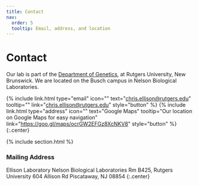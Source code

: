 ```yaml
---
title: Contact
nav:
  order: 5
  tooltip: Email, address, and location
---
```


# <i class="fas fa-envelope"></i>Contact

Our lab is part of the [Department of Genetics](https://genetics.rutgers.edu/), at Rutgers University, New Brunswick.
We are located on the Busch campus in Nelson Biological Laboratories.

{%
  include link.html
  type="email"
  icon=""
  text="chris.ellison@rutgers.edu"
  tooltip=""
  link="chris.ellison@rutgers.edu"
  style="button"
%}
{%
  include link.html
  type="address"
  icon=""
  text="Google Maps"
  tooltip="Our location on Google Maps for easy navigation"
  link="https://goo.gl/maps/ocrGW2EFGz8XcNKV8"
  style="button"
%}
{:.center}

{% include section.html %}

### <i class="fas fa-mail-bulk"></i>Mailing Address

Ellison Laboratory
Nelson Biological Laboratories Rm B425, Rutgers University
604 Allison Rd
Piscataway, NJ 08854
{:.center}

